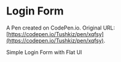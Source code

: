 # Login Form

A Pen created on CodePen.io. Original URL: [https://codepen.io/Tushkiz/pen/xqfsy](https://codepen.io/Tushkiz/pen/xqfsy).

Simple Login Form with Flat UI
